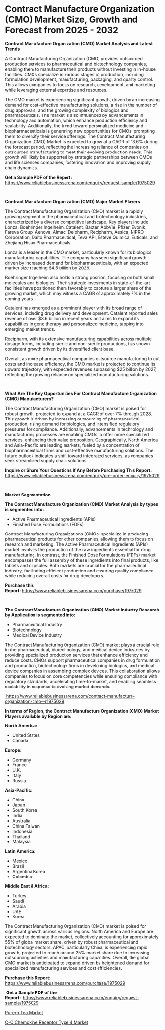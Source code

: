 <p><h1>Contract Manufacture Organization (CMO) Market Size, Growth and Forecast from 2025 - 2032</h1></p><p><strong>Contract Manufacture Organization (CMO) Market Analysis and Latest Trends</strong></p>
<p><p>A Contract Manufacturing Organization (CMO) provides outsourced production services to pharmaceutical and biotechnology companies, enabling them to manufacture their products without investing in in-house facilities. CMOs specialize in various stages of production, including formulation development, manufacturing, packaging, and quality control. This allows companies to focus on research, development, and marketing while leveraging external expertise and resources.</p><p>The CMO market is experiencing significant growth, driven by an increasing demand for cost-effective manufacturing solutions, a rise in the number of drug approvals, and the growing complexity of biologics and pharmaceuticals. The market is also influenced by advancements in technology and automation, which enhance production efficiency and scalability. Additionally, the trend toward personalized medicine and biopharmaceuticals is generating new opportunities for CMOs, prompting them to diversify their service offerings. The Contract Manufacturing Organization (CMO) Market is expected to grow at a CAGR of 13.6% during the forecast period, reflecting the increasing reliance of companies on outsourced manufacturing to meet their evolving production needs. This growth will likely be supported by strategic partnerships between CMOs and life sciences companies, fostering innovation and improving supply chain dynamics.</p></p>
<p><strong>Get a Sample PDF of the Report:&nbsp;</strong> <a href="https://www.reliablebusinessarena.com/enquiry/request-sample/1975029?utm_campaign=1905&utm_medium=2&utm_source=Github&utm_content=ia&utm_term=28032025&utm_id=contract-manufacture-organization-cmo">https://www.reliablebusinessarena.com/enquiry/request-sample/1975029</a></p>
<p>&nbsp;</p>
<p><strong>Contract Manufacture Organization (CMO) Major Market Players</strong></p>
<p><p>The Contract Manufacturing Organization (CMO) market is a rapidly growing segment in the pharmaceutical and biotechnology industries, characterized by a diverse competitive landscape. Key players include Lonza, Boehringer Ingelheim, Catalent, Baxter, AbbVie, Pfizer, Evonik, Fareva Group, Aenova, Almac, Delpharm, Recipharm, Aesica, NIPRO Corporation, Daito Pharmaceutical, Teva API, Esteve Quimica, Euticals, and Zhejiang Hisun Pharmaceuticals.</p><p>Lonza is a leader in the CMO market, particularly known for its biologics manufacturing capabilities. The company has seen significant growth driven by increased demand for biopharmaceuticals, with an expected market size reaching $4.5 billion by 2026. </p><p>Boehringer Ingelheim also holds a strong position, focusing on both small molecules and biologics. Their strategic investments in state-of-the-art facilities have positioned them favorably to capture a larger share of the growing market, which may witness a CAGR of approximately 7% in the coming years.</p><p>Catalent has emerged as a prominent player with its broad range of services, including drug delivery and development. Catalent reported sales revenue of over $3.6 billion in recent years and aims to expand its capabilities in gene therapy and personalized medicine, tapping into emerging market trends.</p><p>Recipharm, with its extensive manufacturing capabilities across multiple dosage forms, including sterile and non-sterile productions, has shown consistent growth driven by its diversified client base.</p><p>Overall, as more pharmaceutical companies outsource manufacturing to cut costs and increase efficiency, the CMO market is projected to continue its upward trajectory, with expected revenues surpassing $25 billion by 2027, reflecting the growing reliance on specialized manufacturing solutions.</p></p>
<p>&nbsp;</p>
<p><strong>What Are The Key Opportunities For Contract Manufacture Organization (CMO) Manufacturers?</strong></p>
<p><p>The Contract Manufacturing Organization (CMO) market is poised for robust growth, projected to expand at a CAGR of over 7% through 2028. This growth is driven by increasing outsourcing of pharmaceutical production, rising demand for biologics, and intensified regulatory pressures for compliance. Additionally, advancements in technology and manufacturing processes are enabling CMOs to offer more specialized services, enhancing their value proposition. Geographically, North America and Asia-Pacific are leading markets, fueled by a concentration of biopharmaceutical firms and cost-effective manufacturing solutions. The future outlook indicates a shift toward integrated services, as companies seek streamlined supply chain solutions.</p></p>
<p><strong>Inquire or Share Your Questions If Any Before Purchasing This Report:</strong> <a href="https://www.reliablebusinessarena.com/enquiry/pre-order-enquiry/1975029?utm_campaign=1905&utm_medium=2&utm_source=Github&utm_content=ia&utm_term=28032025&utm_id=contract-manufacture-organization-cmo">https://www.reliablebusinessarena.com/enquiry/pre-order-enquiry/1975029</a></p>
<p>&nbsp;</p>
<p><strong>Market Segmentation</strong></p>
<p><strong>The Contract Manufacture Organization (CMO) Market Analysis by types is segmented into:</strong></p>
<p><ul><li>Active Pharmaceutical Ingredients (APIs)</li><li>Finished Dose Formulations (FDFs)</li></ul></p>
<p><p>Contract Manufacturing Organizations (CMOs) specialize in producing pharmaceutical products for other companies, allowing them to focus on research and marketing. The Active Pharmaceutical Ingredients (APIs) market involves the production of the raw ingredients essential for drug manufacturing. In contrast, the Finished Dose Formulations (FDFs) market encompasses the full assembly of these ingredients into final products, like tablets and capsules. Both markets are crucial for the pharmaceutical industry, facilitating efficient production and ensuring quality compliance while reducing overall costs for drug developers.</p></p>
<p><strong>Purchase this Report:&nbsp;</strong><a href="https://www.reliablebusinessarena.com/purchase/1975029?utm_campaign=1905&utm_medium=2&utm_source=Github&utm_content=ia&utm_term=28032025&utm_id=contract-manufacture-organization-cmo">https://www.reliablebusinessarena.com/purchase/1975029</a></p>
<p>&nbsp;</p>
<p><strong>The Contract Manufacture Organization (CMO) Market Industry Research by Application is segmented into:</strong></p>
<p><ul><li>Pharmaceutical Industry</li><li>Biotechnology</li><li>Medical Device Industry</li></ul></p>
<p><p>The Contract Manufacturing Organization (CMO) market plays a crucial role in the pharmaceutical, biotechnology, and medical device industries by providing specialized production services that enhance efficiency and reduce costs. CMOs support pharmaceutical companies in drug formulation and production, biotechnology firms in developing biologics, and medical device companies in assembling complex devices. This collaboration allows companies to focus on core competencies while ensuring compliance with regulatory standards, accelerating time-to-market, and enabling seamless scalability in response to evolving market demands.</p></p>
<p><a href="https://www.reliablebusinessarena.com/contract-manufacture-organization-cmo--r1975029?utm_campaign=1905&utm_medium=2&utm_source=Github&utm_content=ia&utm_term=28032025&utm_id=contract-manufacture-organization-cmo">&nbsp;https://www.reliablebusinessarena.com/contract-manufacture-organization-cmo--r1975029</a></p>
<p><strong>In terms of Region, the Contract Manufacture Organization (CMO) Market Players available by Region are:</strong></p>
<p>
    <p> <strong> North America: </strong>
        <ul>
            <li>United States</li>
            <li>Canada</li>
        </ul>
        </p> 
    <p> <strong> Europe: </strong>
        <ul>
            <li>Germany</li>
            <li>France</li>
            <li>U.K.</li>
            <li>Italy</li>
            <li>Russia</li>
        </ul>
        </p> 
    <p> <strong> Asia-Pacific: </strong>
        <ul>
            <li>China</li>
            <li>Japan</li>
            <li>South Korea</li>
            <li>India</li>
            <li>Australia</li>
            <li>China Taiwan</li>
            <li>Indonesia</li>
            <li>Thailand</li>
            <li>Malaysia</li>
        </ul>
        </p> 
    <p> <strong> Latin America: </strong>
        <ul>
            <li>Mexico</li>
            <li>Brazil</li>
            <li>Argentina Korea</li>
            <li>Colombia</li>
        </ul>
        </p> 
    <p> <strong> Middle East & Africa: </strong>
        <ul>
            <li>Turkey</li>
            <li>Saudi</li>
            <li>Arabia</li>
            <li>UAE</li>
            <li>Korea</li>
        </ul>
    </p>
    </p>
<p><p>The Contract Manufacturing Organization (CMO) market is poised for significant growth across various regions. North America and Europe are expected to dominate the market, collectively accounting for approximately 55% of global market share, driven by robust pharmaceutical and biotechnology sectors. APAC, particularly China, is experiencing rapid growth, projected to reach around 25% market share due to increasing outsourcing activities and manufacturing capacities. Overall, the global CMO market is anticipated to expand driven by heightened demand for specialized manufacturing services and cost efficiencies.</p></p>
<p><strong>Purchase this Report: </strong><a href="https://www.reliablebusinessarena.com/purchase/1975029?utm_campaign=1905&utm_medium=2&utm_source=Github&utm_content=ia&utm_term=28032025&utm_id=contract-manufacture-organization-cmo">https://www.reliablebusinessarena.com/purchase/1975029</a></p>
<p>&nbsp;<strong>Get a Sample PDF of the Report:&nbsp;&nbsp;</strong><a href="https://www.reliablebusinessarena.com/enquiry/request-sample/1975029?utm_campaign=1905&utm_medium=2&utm_source=Github&utm_content=ia&utm_term=28032025&utm_id=contract-manufacture-organization-cmo">https://www.reliablebusinessarena.com/enquiry/request-sample/1975029</a></p>
<p><strong></strong></p>
<p><p><a href="https://github.com/bramsklizas/Market-Research-Report-List-1/blob/main/pu-erh-tea-market.md?utm_campaign=1905&utm_medium=2&utm_source=Github&utm_content=ia&utm_term=28032025&utm_id=contract-manufacture-organization-cmo">Pu-erh Tea Market</a></p><p><a href="https://github.com/motanafraxer/Market-Research-Report-List-1/blob/main/c-c-chemokine-receptor-type-4-market.md?utm_campaign=1905&utm_medium=2&utm_source=Github&utm_content=ia&utm_term=28032025&utm_id=contract-manufacture-organization-cmo">C-C Chemokine Receptor Type 4 Market</a></p></p>